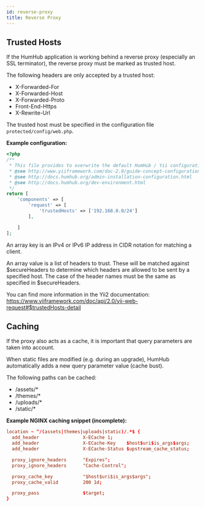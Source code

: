 ```yaml
---
id: reverse-proxy
title: Reverse Proxy
---
```


Trusted Hosts
-------------

If the HumHub application is working behind a reverse proxy (especially an SSL terminator), the reverse proxy must be marked as trusted host.

The following headers are only accepted by a trusted host:

- X-Forwarded-For
- X-Forwarded-Host
- X-Forwarded-Proto
- Front-End-Https
- X-Rewrite-Url

The trusted host must be specified in the configuration file ``protected/config/web.php``.

**Example configuration:**

```php
<?php
/**
 * This file provides to overwrite the default HumHub / Yii configuration by your local Web environments
 * @see http://www.yiiframework.com/doc-2.0/guide-concept-configurations.html
 * @see http://docs.humhub.org/admin-installation-configuration.html
 * @see http://docs.humhub.org/dev-environment.html
 */
return [
    'components' => [
        'request' => [
            'trustedHosts' => ['192.168.0.0/24']
        ],

    ]
];

``` 

An array key is an IPv4 or IPv6 IP address in CIDR notation for matching a client.

An array value is a list of headers to trust. These will be matched against $secureHeaders to determine which headers are allowed to be sent by a specified host. The case of the header names must be the same as specified in $secureHeaders.

You can find more information in the Yii2 documentation: https://www.yiiframework.com/doc/api/2.0/yii-web-request#$trustedHosts-detail


Caching
-------

If the proxy also acts as a cache, it is important that query parameters are taken into account.

When static files are modified (e.g. during an upgrade), HumHub automatically adds a new query parameter value (cache bust).

The following paths can be cached:

- /assets/*
- /themes/*
- /uploads/*
- /static/*

**Example NGINX caching snippet (incomplete):**

```conf
location ~ ^/(assets|themes|uploads|static)/.*$ {
  add_header                X-ECache 1;
  add_header                X-ECache-Key    $host$uri$is_args$args;
  add_header                X-ECache-Status $upstream_cache_status;

  proxy_ignore_headers      "Expires";
  proxy_ignore_headers      "Cache-Control";

  proxy_cache_key           "$host$uri$is_args$args";
  proxy_cache_valid         200 1d;

  proxy_pass                $target;
}
```
